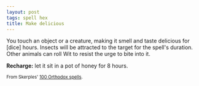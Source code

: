 ```yaml
---
layout: post
tags: spell hex
title: Make delicious
---
```

You touch an object or a creature, making it smell and taste delicious for [dice] hours. Insects will be attracted to the target for the spell's duration. Other animals can roll Wit to resist the urge to bite into it. 

<b>Recharge:</b> let it sit in a pot of honey for 8 hours.

<small>From Skerples' [100 Orthodox spells](https://coinsandscrolls.blogspot.com/2017/03/osr-100-orthodox-spells.html).</small>

